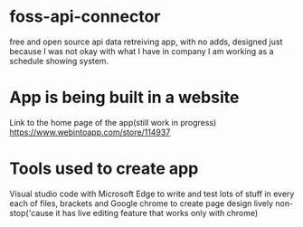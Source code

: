 # foss-api-connector
free and open source api data retreiving app, with no adds, designed just because I was not okay with what I have in company I am working as a schedule showing system.

# App is being built in a website
Link to the home page of the app(still work in progress) https://www.webintoapp.com/store/114937

# Tools used to create app
Visual studio code with Microsoft Edge to write and test lots of stuff in every each of files, brackets and Google chrome to create page design lively non-stop('cause it has live editing feature that works only with chrome)
